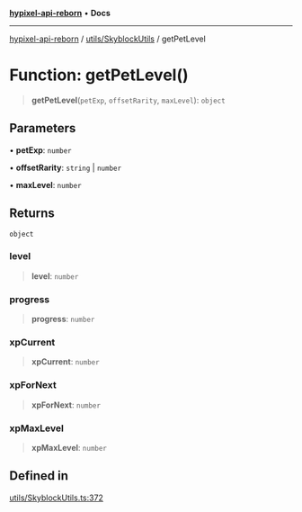 [**hypixel-api-reborn**](../../../README.md) • **Docs**

***

[hypixel-api-reborn](../../../modules.md) / [utils/SkyblockUtils](../README.md) / getPetLevel

# Function: getPetLevel()

> **getPetLevel**(`petExp`, `offsetRarity`, `maxLevel`): `object`

## Parameters

• **petExp**: `number`

• **offsetRarity**: `string` \| `number`

• **maxLevel**: `number`

## Returns

`object`

### level

> **level**: `number`

### progress

> **progress**: `number`

### xpCurrent

> **xpCurrent**: `number`

### xpForNext

> **xpForNext**: `number`

### xpMaxLevel

> **xpMaxLevel**: `number`

## Defined in

[utils/SkyblockUtils.ts:372](https://github.com/Kathund/REBORN-docs-TEST/blob/226e7f6a62bb6bca87ef0828ac84e9098d59f860/src/utils/SkyblockUtils.ts#L372)
